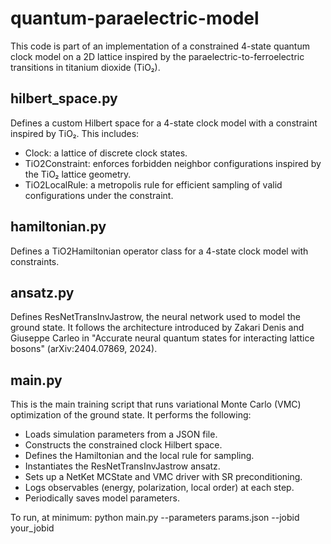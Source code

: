 # quantum-paraelectric-model

This code is part of an implementation of a constrained 4-state quantum clock model on a 2D lattice inspired by the paraelectric-to-ferroelectric transitions in titanium dioxide (TiO₂).

## hilbert_space.py
Defines a custom Hilbert space for a 4-state clock model with a constraint inspired by TiO₂. This includes:
- Clock: a lattice of discrete clock states.
- TiO2Constraint: enforces forbidden neighbor configurations inspired by the TiO₂ lattice geometry.
- TiO2LocalRule: a metropolis rule for efficient sampling of valid configurations under the constraint.

## hamiltonian.py
Defines a TiO2Hamiltonian operator class for a 4-state clock model with constraints.

## ansatz.py
Defines ResNetTransInvJastrow, the neural network used to model the ground state. It follows the architecture introduced by Zakari Denis and Giuseppe Carleo in "Accurate neural quantum states for interacting lattice bosons" (arXiv:2404.07869, 2024).

## main.py
This is the main training script that runs variational Monte Carlo (VMC) optimization of the ground state. It performs the following:
- Loads simulation parameters from a JSON file.
- Constructs the constrained clock Hilbert space.
- Defines the Hamiltonian and the local rule for sampling.
- Instantiates the ResNetTransInvJastrow ansatz.
- Sets up a NetKet MCState and VMC driver with SR preconditioning.
- Logs observables (energy, polarization, local order) at each step.
- Periodically saves model parameters.

To run, at minimum:
python main.py --parameters params.json --jobid your_jobid

